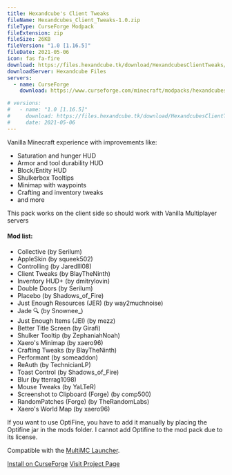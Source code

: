 ```yaml
---
title: Hexandcube's Client Tweaks
fileName: Hexandcubes_Client_Tweaks-1.0.zip
fileType: CurseForge Modpack
fileExtension: zip
fileSize: 26KB
fileVersion: "1.0 [1.16.5]"
fileDate: 2021-05-06
icon: fas fa-fire
download: https://files.hexandcube.tk/download/HexandcubesClientTweaks/Hexandcubes_Client_Tweaks-1.0.zip
downloadServer: Hexandcube Files
servers: 
  - name: CurseForge
    download: https://www.curseforge.com/minecraft/modpacks/hexandcubes-client-tweaks/download/3300734

# versions:
#   - name: "1.0 [1.16.5]"
#     download: https://files.hexandcube.tk/download/HexandcubesClientTweaks/Hexandcubes_Client_Tweaks-1.0.zip
#     date: 2021-05-06
---
```


Vanilla Minecraft experience with improvements like:

- Saturation and hunger HUD
- Armor and tool durability HUD
- Block/Entity HUD
- Shulkerbox Tooltips
- Minimap with waypoints
- Crafting and inventory tweaks
- and more

This pack works on the client side so should work with Vanilla Multiplayer servers
 
#### Mod list:

  - Collective (by Serilum)
  - AppleSkin (by squeek502)
  - Controlling (by Jaredlll08)
  - Client Tweaks (by BlayTheNinth)
  - Inventory HUD+ (by dmitrylovin)
  - Double Doors (by Serilum)
  - Placebo (by Shadows_of_Fire)
  - Just Enough Resources (JER) (by way2muchnoise)
  - Jade 🔍 (by Snownee_)
  - Just Enough Items (JEI) (by mezz)
  - Better Title Screen (by Girafi)
  - Shulker Tooltip (by ZephaniahNoah)
  - Xaero's Minimap (by xaero96)
  - Crafting Tweaks (by BlayTheNinth)
  - Performant (by someaddon)
  - ReAuth (by TechnicianLP)
  - Toast Control (by Shadows_of_Fire)
  - Blur (by tterrag1098)
  - Mouse Tweaks (by YaLTeR)
  - Screenshot to Clipboard (Forge) (by comp500)
  - RandomPatches (Forge) (by TheRandomLabs)
  - Xaero's World Map (by xaero96)

If you want to use OptiFine, you have to add it manually by placing the Optifine jar in the mods folder. I cannot add Optifine to the mod pack due to its license.

Compatible with the [MultiMC Launcher](https://multimc.org/).

<a class="btn btn-primary" href="https://www.curseforge.com/minecraft/modpacks/hexandcubes-client-tweaks/download/3300734?client=y" target="_blank"><i class="fas fa-fire"></i> Install on CurseForge</a>
<a class="btn" href="https://www.curseforge.com/minecraft/modpacks/hexandcubes-client-tweaks" target="_blank"><i class="fas fa-external-link-alt"></i> Visit Project Page</a>